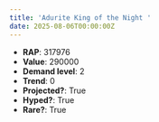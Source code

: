 ```yaml
---
title: 'Adurite King of the Night '
date: 2025-08-06T00:00:00Z
---
```

- **RAP**: 317976
- **Value**: 290000
- **Demand level**: 2
- **Trend**: 0
- **Projected?**: True
- **Hyped?**: True
- **Rare?**: True
